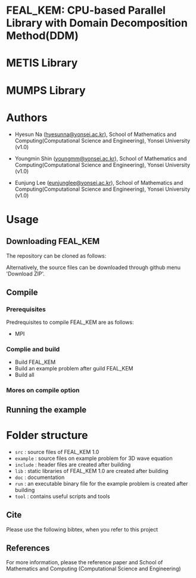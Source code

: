 # FEAL_KEM: CPU-based Parallel Library with Domain Decomposition Method(DDM)


# METIS Library 



# MUMPS Library



# Authors
+ Hyesun Na (hyesunna@yonsei.ac.kr), School of Mathematics and Computing(Computational Science and Engineering), Yonsei University (v1.0)

+ Youngmin Shin (youngmm@yonsei.ac.kr), School of Mathematics and Computing(Computational Science and Engineering), Yonsei University (v1.0)

+ Eunjung Lee (eunjunglee@yonsei.ac.kr), School of Mathematics and Computing(Computational Science and Engineering), Yonsei University (v1.0)


# Usage

## Downloading FEAL_KEM
The repository can be cloned as follows:

Alternatively, the source files can be downloaded through github menu 'Download ZIP'.

## Compile
### Prerequisites
Predrequisites to compile FEAL_KEM are as follows:
+ MPI
### Complie and build
+ Build FEAL_KEM
+ Build an example problem after guild FEAL_KEM
+ Build all
### Mores on compile option

## Running the example

# Folder structure
+ `src` : source files of FEAL_KEM 1.0
+ `example` : source files on example problem for 3D wave equation
+ `include` : header files are created after building
+ `lib` : static libraries of FEAL_KEM 1.0 are created after building
+ `doc` : documentation
+ `run` : an executable binary file for the example problem is created after building
+ `tool` : contains useful scripts and tools

## Cite
Please use the following bibtex, when you refer to this project


## References
For more information, please the reference paper and School of Mathematics and Computing (Computational Science and Engineering)
